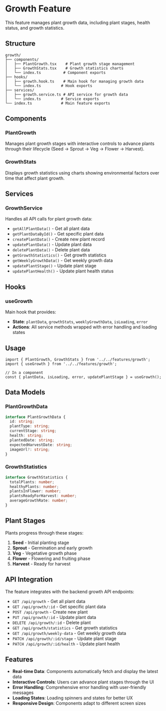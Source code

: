 # Growth Feature

This feature manages plant growth data, including plant stages, health status, and growth statistics.

## Structure

```
growth/
├── components/
│   ├── PlantGrowth.tsx    # Plant growth stage management
│   ├── GrowthStats.tsx    # Growth statistics charts
│   └── index.ts          # Component exports
├── hooks/
│   ├── growth.hook.ts    # Main hook for managing growth data
│   └── index.ts         # Hook exports
├── services/
│   ├── growth.service.ts # API service for growth data
│   └── index.ts         # Service exports
└── index.ts             # Main feature exports
```

## Components

### PlantGrowth
Manages plant growth stages with interactive controls to advance plants through their lifecycle (Seed → Sprout → Veg → Flower → Harvest).

### GrowthStats
Displays growth statistics using charts showing environmental factors over time that affect plant growth.

## Services

### GrowthService
Handles all API calls for plant growth data:
- `getAllPlantData()` - Get all plant data
- `getPlantDataById()` - Get specific plant data
- `createPlantData()` - Create new plant record
- `updatePlantData()` - Update plant data
- `deletePlantData()` - Delete plant data
- `getGrowthStatistics()` - Get growth statistics
- `getWeeklyGrowthData()` - Get weekly growth data
- `updatePlantStage()` - Update plant stage
- `updatePlantHealth()` - Update plant health status

## Hooks

### useGrowth
Main hook that provides:
- **State**: `plantData`, `growthStats`, `weeklyGrowthData`, `isLoading`, `error`
- **Actions**: All service methods wrapped with error handling and loading states

## Usage

```tsx
import { PlantGrowth, GrowthStats } from '../../features/growth';
import { useGrowth } from '../../features/growth';

// In a component
const { plantData, isLoading, error, updatePlantStage } = useGrowth();
```

## Data Models

### PlantGrowthData
```typescript
interface PlantGrowthData {
  id: string;
  plantType: string;
  currentStage: string;
  health: string;
  plantedDate: string;
  expectedHarvestDate: string;
  imageUrl?: string;
}
```

### GrowthStatistics
```typescript
interface GrowthStatistics {
  totalPlants: number;
  healthyPlants: number;
  plantsInFlower: number;
  plantsReadyForHarvest: number;
  averageGrowthRate: number;
}
```

## Plant Stages

Plants progress through these stages:
1. **Seed** - Initial planting stage
2. **Sprout** - Germination and early growth
3. **Veg** - Vegetative growth phase
4. **Flower** - Flowering and fruiting phase
5. **Harvest** - Ready for harvest

## API Integration

The feature integrates with the backend growth API endpoints:
- `GET /api/growth` - Get all plant data
- `GET /api/growth/:id` - Get specific plant data
- `POST /api/growth` - Create new plant
- `PUT /api/growth/:id` - Update plant data
- `DELETE /api/growth/:id` - Delete plant
- `GET /api/growth/statistics` - Get growth statistics
- `GET /api/growth/weekly-data` - Get weekly growth data
- `PATCH /api/growth/:id/stage` - Update plant stage
- `PATCH /api/growth/:id/health` - Update plant health

## Features

- **Real-time Data**: Components automatically fetch and display the latest data
- **Interactive Controls**: Users can advance plant stages through the UI
- **Error Handling**: Comprehensive error handling with user-friendly messages
- **Loading States**: Loading spinners and states for better UX
- **Responsive Design**: Components adapt to different screen sizes 